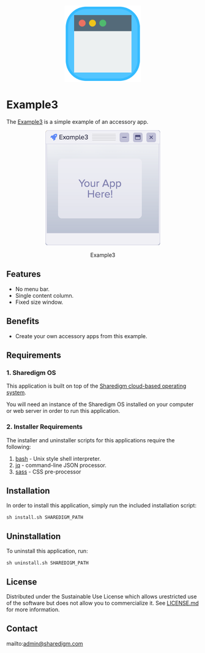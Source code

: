 <p align="center" style="text-align:center">
	<img src="images/icons/logo.svg" width="200">
</p>

# Example3

The [Example3](https://www.sharedigm.com/#apps/example3) is a simple example of an accessory app.

<p align="center" style="text-align:center">
	<img src="images/info/example3.png" width="300" style="border-radius:6px" />
	<div align="center">Example3</div>
</p>

## Features

- No menu bar.
- Single content column.
- Fixed size window.

## Benefits

- Create your own accessory apps from this example.

## Requirements

### 1. Sharedigm OS

This application is built on top of the [Sharedigm cloud-based operating system](https://github.com/Sharedigm/SharedigmOS).

You will need an instance of the Sharedigm OS installed on your computer or web server in order to run this application.

### 2. Installer Requirements

The installer and uninstaller scripts for this applications require the following:

1. [bash](https://en.wikipedia.org/wiki/Bash_(Unix_shell)) - Unix style shell interpreter. 
2. [jq](https://jqlang.github.io/jq/) - command-line JSON processor. 
2. [sass](https://sass-lang.com) - CSS pre-processor

## Installation

In order to install this application, simply run the included installation script:

```
sh install.sh SHAREDIGM_PATH
```

## Uninstallation

To uninstall this application, run:

```
sh uninstall.sh SHAREDIGM_PATH
```

<!-- LICENSE -->
## License

Distributed under the Sustainable Use License which allows urestricted use of the software but does not allow you to commercialize it. See [LICENSE.md](LICENSE.md) for more information.

<!-- CONTACT -->
## Contact

mailto:admin@sharedigm.com
